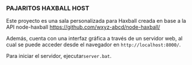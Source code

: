 ### PAJARITOS HAXBALL HOST

Este proyecto es una sala personalizada para Haxball creada en base a la API node-haxball https://github.com/wxyz-abcd/node-haxball/

Además, cuenta con una interfaz gráfica a través de un servidor web, al cual se puede acceder desde el navegador en `http://localhost:8000/`.

Para iniciar el servidor, ejecutar`server.bat`.

